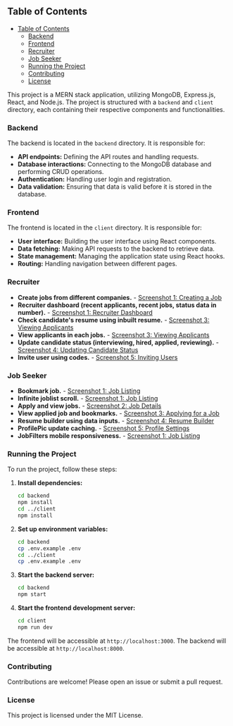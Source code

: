 ## Table of Contents

- [Table of Contents](#table-of-contents)
  - [Backend](#backend)
  - [Frontend](#frontend)
  - [Recruiter](#recruiter)
  - [Job Seeker](#job-seeker)
  - [Running the Project](#running-the-project)
  - [Contributing](#contributing)
  - [License](#license)

This project is a MERN stack application, utilizing MongoDB, Express.js, React, and Node.js. The project is structured with a `backend` and `client` directory, each containing their respective components and functionalities.

### Backend

The backend is located in the `backend` directory. It is responsible for:

- **API endpoints:** Defining the API routes and handling requests.
- **Database interactions:** Connecting to the MongoDB database and performing CRUD operations.
- **Authentication:** Handling user login and registration.
- **Data validation:** Ensuring that data is valid before it is stored in the database.

### Frontend

The frontend is located in the `client` directory. It is responsible for:

- **User interface:** Building the user interface using React components.
- **Data fetching:** Making API requests to the backend to retrieve data.
- **State management:** Managing the application state using React hooks.
- **Routing:** Handling navigation between different pages.

### Recruiter

- **Create jobs from different companies.** - [Screenshot 1: Creating a Job](./screenshots/recruiter/recruiter-create-job.png)
- **Recruiter dashboard (recent applicants, recent jobs, status data in number).** - [Screenshot 1: Recruiter Dashboard](./screenshots/recruiter/recruiter-dashboard.png)
- **Check candidate's resume using inbuilt resume.** - [Screenshot 3: Viewing Applicants](./screenshots/recruiter/recruiter-view-applicant-resume.png)
- **View applicants in each jobs.** - [Screenshot 3: Viewing Applicants](./screenshots/recruiter/recruiter-view-applicants.png)
- **Update candidate status (interviewing, hired, applied, reviewing).** - [Screenshot 4: Updating Candidate Status](./screenshots/recruiter/recruiter-update-status.png)
- **Invite user using codes.** - [Screenshot 5: Inviting Users](./screenshots/recruiter/recruiter-invite-users.png)

### Job Seeker

- **Bookmark job.** - [Screenshot 1: Job Listing](./screenshots/job-seeker-job-listing.png)
- **Infinite joblist scroll.** - [Screenshot 1: Job Listing](./screenshots/job-seeker-job-listing.png)
- **Apply and view jobs.** - [Screenshot 2: Job Details](./screenshots/job-seeker-job-details.png)
- **View applied job and bookmarks.** - [Screenshot 3: Applying for a Job](./screenshots/job-seeker-apply-job.png)
- **Resume builder using data inputs.** - [Screenshot 4: Resume Builder](./screenshots/job-seeker-resume-builder.png)
- **ProfilePic update caching.** - [Screenshot 5: Profile Settings](./screenshots/job-seeker-profile-settings.png)
- **JobFilters mobile responsiveness.** - [Screenshot 1: Job Listing](./screenshots/job-seeker-job-listing.png)

### Running the Project

To run the project, follow these steps:

1. **Install dependencies:**

   ```bash
   cd backend
   npm install
   cd ../client
   npm install
   ```

2. **Set up environment variables:**

   ```bash
   cd backend
   cp .env.example .env
   cd ../client
   cp .env.example .env
   ```

3. **Start the backend server:**

   ```bash
   cd backend
   npm start
   ```

4. **Start the frontend development server:**
   ```bash
   cd client
   npm run dev
   ```

The frontend will be accessible at `http://localhost:3000`.
The backend will be accessible at `http://localhost:8000`.

### Contributing

Contributions are welcome! Please open an issue or submit a pull request.

### License

This project is licensed under the MIT License.
